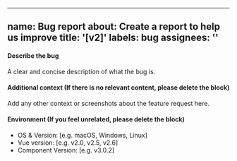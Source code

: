   ---
name: Bug report
about: Create a report to help us improve
title: '[v2]'
labels: bug
assignees: ''
  ---

#### Describe the bug

A clear and concise description of what the bug is.

<!-- Before you feedback, please search for the issues to see if there are similar problems that can solve your problem. -->

#### Additional context (If there is no relevant content, please delete the block)

Add any other context or screenshots about the feature request here.

#### Environment (If you feel unrelated, please delete the block)

 - OS & Version: [e.g. macOS, Windows, Linux]
 - Vue version: [e.g. v2.0, v2.5, v2.6]
 - Component Version: [e.g. v3.0.2]
